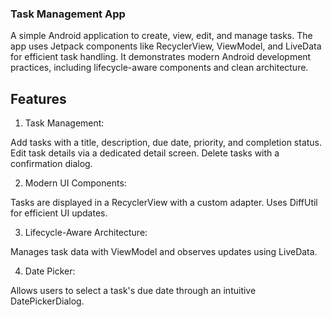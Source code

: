 ### Task Management App
A simple Android application to create, view, edit, and manage tasks. The app uses Jetpack components like RecyclerView, ViewModel, and LiveData for efficient task handling. It demonstrates modern Android development practices, including lifecycle-aware components and clean architecture.

## Features
1. Task Management:

Add tasks with a title, description, due date, priority, and completion status.
Edit task details via a dedicated detail screen.
Delete tasks with a confirmation dialog.

2. Modern UI Components:

Tasks are displayed in a RecyclerView with a custom adapter.
Uses DiffUtil for efficient UI updates.

3. Lifecycle-Aware Architecture:

Manages task data with ViewModel and observes updates using LiveData.

4. Date Picker:

Allows users to select a task's due date through an intuitive DatePickerDialog.
